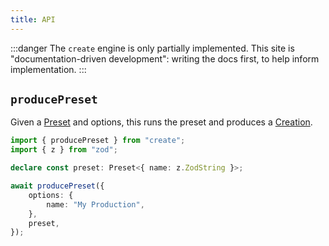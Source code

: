 ```yaml
---
title: API
---
```


:::danger
The `create` engine is only partially implemented.
This site is "documentation-driven development": writing the docs first, to help inform implementation.
:::

## `producePreset`

Given a [Preset](../concepts/presets) and options, this runs the preset and produces a [Creation](../runtime/creations).

```ts
import { producePreset } from "create";
import { z } from "zod";

declare const preset: Preset<{ name: z.ZodString }>;

await producePreset({
	options: {
		name: "My Production",
	},
	preset,
});
```
